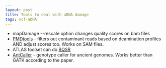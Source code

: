 ```yaml
---
layout: post
title: Tools to deal with aDNA damage
tags: vcf-aDNA
---
```


* mapDamage --rescale option changes quality scores on bam files
* [PMDtools](https://code.google.com/archive/p/pmdtools/) - filters out contaminant reads based on deamination profiles AND adjust scores too. Works on SAM files.
* ATLAS toolset can do [BQSR](https://bitbucket.org/phaentu/atlas/wiki/Sequence%20Data%20Processing%20Tools:%20BQSR)
* [AntCaller](https://github.com/BoyanZhou/AntCaller) - genotype caller for ancient genomes. Works better than GATK according to the paper. 
